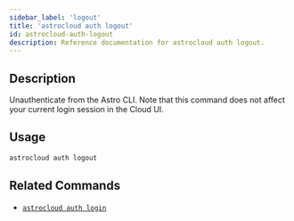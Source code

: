 ```yaml
---
sidebar_label: 'logout'
title: 'astrocloud auth logout'
id: astrocloud-auth-logout
description: Reference documentation for astrocloud auth logout.
---
```


## Description

Unauthenticate from the Astro CLI. Note that this command does not affect your current login session in the Cloud UI.

## Usage

```sh
astrocloud auth logout
```

## Related Commands

- [`astrocloud auth login`](cli-reference/astrocloud-auth-login.md)
